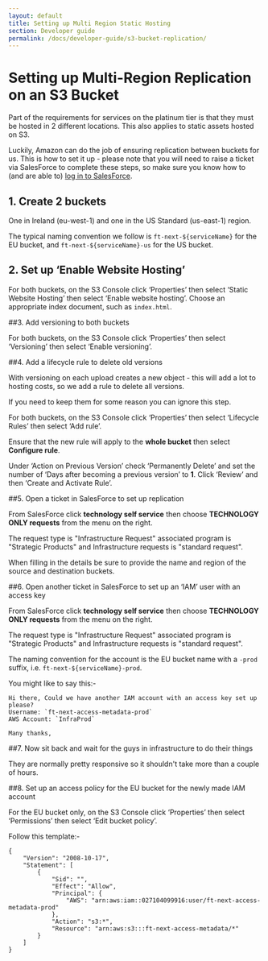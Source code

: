 ```yaml
---
layout: default
title: Setting up Multi Region Static Hosting
section: Developer guide
permalink: /docs/developer-guide/s3-bucket-replication/
---
```


# Setting up Multi-Region Replication on an S3 Bucket

Part of the requirements for services on the platinum tier is that they must be hosted in 2 different locations.  This also applies to static assets hosted on S3.  

Luckily, Amazon can do the job of ensuring replication between buckets for us.  This is how to set it up - please note that you will need to raise a ticket via SalesForce to complete these steps, so make sure you know how to (and are able to) [log in to SalesForce](https://financialtimes.my.salesforce.com).

## 1. Create 2 buckets
    
One in Ireland (eu-west-1) and one in the US Standard (us-east-1) region.

The typical naming convention we follow is `ft-next-${serviceName}` for the EU bucket, and `ft-next-${serviceName}-us` for the US bucket.

## 2. Set up ‘Enable Website Hosting’

For both buckets, on the S3 Console click ‘Properties’ then select ‘Static Website Hosting’ then select ‘Enable website hosting’.  Choose an appropriate index document, such as `index.html`.

##3. Add versioning to both buckets
    
For both buckets, on the S3 Console click ‘Properties’ then select ‘Versioning’ then select ‘Enable versioning’.
    
##4. Add a lifecycle rule to delete old versions
    
With versioning on each upload creates a new object - this will add a lot to hosting costs, so we add a rule to delete all versions.
    
If you need to keep them for some reason you can ignore this step.
    
For both buckets, on the S3 Console click ‘Properties’ then select ‘Lifecycle Rules’ then select ‘Add rule’.

Ensure that the new rule will apply to the **whole bucket** then select **Configure rule**.

Under ‘Action on Previous Version’ check ‘Permanently Delete’ and set the number of ‘Days after becoming a previous version’ to **1**.  Click ‘Review’ and then ‘Create and Activate Rule’.
    
##5. Open a ticket in SalesForce to set up replication

From SalesForce click __technology self service__ then choose __TECHNOLOGY ONLY requests__ from the menu on the right.

The request type is "Infrastructure Request" associated program is "Strategic Products" and Infrastructure requests is "standard request".

When filling in the details be sure to provide the name and region of the source and destination buckets.

##6. Open another ticket in SalesForce to set up an ‘IAM’ user with an access key

From SalesForce click __technology self service__ then choose __TECHNOLOGY ONLY requests__ from the menu on the right.

The request type is "Infrastructure Request" associated program is "Strategic Products" and Infrastructure requests is "standard request".

The naming convention for the account is the EU bucket name with a `-prod` suffix, i.e. `ft-next-${serviceName}-prod`.

You might like to say this:-

	Hi there, Could we have another IAM account with an access key set up please?
	Username: `ft-next-access-metadata-prod`
	AWS Account: `InfraProd`

	Many thanks,

##7. Now sit back and wait for the guys in infrastructure to do their things

They are normally pretty responsive so it shouldn't take more than a couple of hours.

##8. Set up an access policy for the EU bucket for the newly made IAM account

For the EU bucket only, on the S3 Console click ‘Properties’ then select ‘Permissions’ then select ‘Edit bucket policy’.

Follow this template:-

	{
		"Version": "2008-10-17",
		"Statement": [
			{
				"Sid": "",
				"Effect": "Allow",
				"Principal": {
					"AWS": "arn:aws:iam::027104099916:user/ft-next-access-metadata-prod"
				},
				"Action": "s3:*",
				"Resource": "arn:aws:s3:::ft-next-access-metadata/*"
			}
		]
	}
